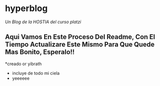 # hyperblog
*Un Blog de la HOSTIA del curso platzi*

## Aqui Vamos En Este Proceso Del Readme, Con El Tiempo Actualizare Este Mismo Para Que Quede Mas Bonito, Esperalo!!

*creado or yibrath
* incluye de todo mi ciela
* yeeeeee
